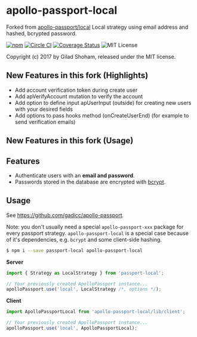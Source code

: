 # apollo-passport-local

Forked from [apollo-passport/local](https://github.com/apollo-passport/local)
Local strategy using email address and hashed, bcrypted password.

[![npm](https://img.shields.io/npm/v/apollo-passport-local.svg?maxAge=2592000)](https://www.npmjs.com/package/apollo-passport-local) [![Circle CI](https://circleci.com/gh/apollo-passport/local.svg?style=shield)](https://circleci.com/gh/apollo-passport/local) [![Coverage Status](https://coveralls.io/repos/github/apollo-passport/local/badge.svg?branch=master)](https://coveralls.io/github/apollo-passport/local?branch=master) ![MIT License](https://img.shields.io/badge/license-MIT-blue.svg)

Copyright (c) 2017 by Gilad Shoham, released under the MIT license.

## New Features in this fork (Highlights)
* Add account verification token during create user
* Add apVerifyAccount mutation to verify the account
* Add option to define input apUserInput (outside) for creating new users with your desired fields
* Add options to pass hooks method (onCreateUserEnd) (for example to send verification emails)

## New Features in this fork (Usage)

## Features

* Authenticate users with an **email and password**.
* Passwords stored in the database are encrypted with [bcrypt](https://en.wikipedia.org/wiki/Bcrypt).

## Usage

See https://github.com/gadicc/apollo-passport.

Note: you don't usually need a special `apollo-passport-xxx` package for every passport strategy.  `apollo-passport-local` is a special case because of it's dependencies, e.g. `bcrypt` and some client-side hashing.

```sh
$ npm i --save passport-local apollo-passport-local
```

**Server**

```js
import { Strategy as LocalStrategy } from 'passport-local';

// Your previously created ApolloPassport instance...
apolloPassport.use('local', LocalStrategy /*, options */);
```

**Client**

```js
import ApolloPassportLocal from 'apollo-passport-local/lib/client';

// Your previously created ApolloPassport instance...
apolloPassport.use('local', ApolloPassportLocal);
```
